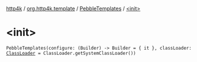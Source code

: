 [http4k](../../index.md) / [org.http4k.template](../index.md) / [PebbleTemplates](index.md) / [&lt;init&gt;](./-init-.md)

# &lt;init&gt;

`PebbleTemplates(configure: (Builder) -> Builder = { it }, classLoader: `[`ClassLoader`](https://docs.oracle.com/javase/9/docs/api/java/lang/ClassLoader.html)` = ClassLoader.getSystemClassLoader())`